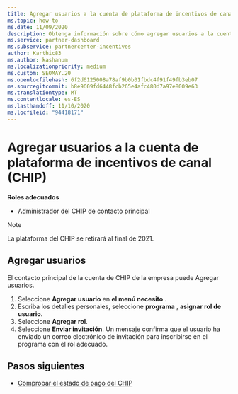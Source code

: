 ```yaml
---
title: Agregar usuarios a la cuenta de plataforma de incentivos de canal (CHIP)
ms.topic: how-to
ms.date: 11/09/2020
description: Obtenga información sobre cómo agregar usuarios a la cuenta de CHIP.
ms.service: partner-dashboard
ms.subservice: partnercenter-incentives
author: Karthic83
ms.author: kashanum
ms.localizationpriority: medium
ms.custom: SEOMAY.20
ms.openlocfilehash: 6f2d6125008a78af9b0b31fbdc4f91f49fb3eb07
ms.sourcegitcommit: b8e9609fd6448fcb265e4afc480d7a97e8009e63
ms.translationtype: MT
ms.contentlocale: es-ES
ms.lasthandoff: 11/10/2020
ms.locfileid: "94418171"
---
```

# <a name="add-users-to-your-channel-incentives-platform-chip-account"></a>Agregar usuarios a la cuenta de plataforma de incentivos de canal (CHIP)

**Roles adecuados**

- Administrador del CHIP de contacto principal
 
>[!NOTE]
>La plataforma del CHIP se retirará al final de 2021.

## <a name="add-users"></a>Agregar usuarios

El contacto principal de la cuenta de CHIP de la empresa puede Agregar usuarios.

1. Seleccione **Agregar usuario** en **el menú necesito** .
2. Escriba los detalles personales, seleccione **programa** , **asignar rol de usuario**.
3. Seleccione **Agregar rol**.
4. Seleccione **Enviar invitación**.
Un mensaje confirma que el usuario ha enviado un correo electrónico de invitación para inscribirse en el programa con el rol adecuado.

## <a name="next-steps"></a>Pasos siguientes

- [Comprobar el estado de pago del CHIP](chip-payment-status.md)